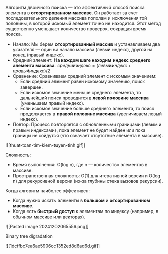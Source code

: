 Алгоритм двоичного поиска — это эффективный способ поиска элемента в **отсортированном массиве**. Он работает за счет последовательного деления массива пополам и исключения той половины, в которой искомый элемент точно не находится. Этот метод существенно уменьшает количество проверок, сокращая время поиска.

- Начало: Мы берем **отсортированный массив** и устанавливаем два указателя — один на начало массива (левый индекс), другой на конец (правый индекс).
- Средний элемент: **На каждом шаге находим индекс среднего элемента массива**. $средний индекс=(левый индекс+правый индекс)​ / 2$
- Сравнение: Сравниваем средний элемент с искомым значением:
    - Если средний элемент равен искомому значению, поиск завершен.
    - Если искомое значение меньше среднего элемента, то дальнейший поиск проводится в **левой половине массива** (уменьшаем правый индекс).
    - Если искомое значение больше среднего элемента, то поиск продолжается в **правой половине массива** (увеличиваем левый индекс).
- Повтор: Процесс повторяется с обновленными границами (левым и правым индексами), пока элемент не будет найден или пока границы не сойдутся (что означает отсутствие элемента в массиве).

![[thuat-toan-tim-kiem-tuyen-tinh.gif]]

Сложность:

- Время выполнения: O(log n), где n — количество элементов в массиве.
- Пространственная сложность: O(1) для итеративной версии и O(log n) для рекурсивной версии (из-за глубины стека вызовов рекурсии).

Когда алгоритм наиболее эффективен:

- Когда нужно искать элементы в **большом** и **отсортированном массиве**.
- Когда есть **быстрый доступ** к элементам по индексу (например, в обычном массиве или векторах).

![[Pasted image 20241202065556.png]]

Binary tree digradation

![[1dcffbc7ea6ae5906cc1352ed8d6ad6d.gif]]